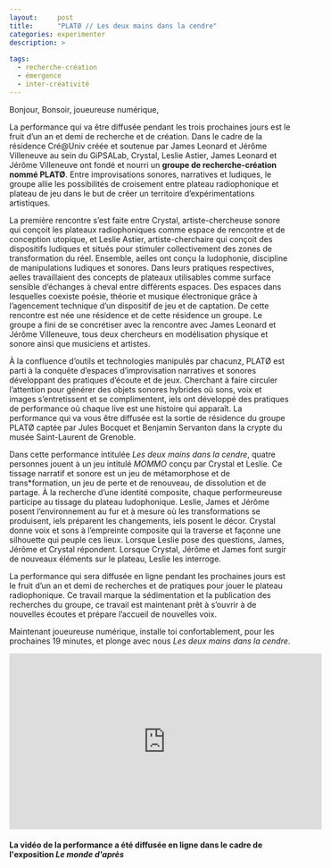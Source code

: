 ```yaml
---
layout:     post
title:      "PLATØ // Les deux mains dans la cendre"
categories: experimenter
description: >
  
tags:
  - recherche-création
  - émergence
  - inter-créativité
---
```


Bonjour, Bonsoir, joueureuse numérique, 

La performance qui va être diffusée pendant les trois prochaines jours est le fruit d’un an et demi de recherche et de création. Dans le cadre de la résidence Cré@Univ créée et soutenue par James Leonard et Jérôme Villeneuve au sein du GiPSALab, Crystal, Leslie Astier, James Leonard et Jérôme Villeneuve ont fondé et nourri un **groupe de recherche-création nommé PLATØ**. Entre improvisations sonores, narratives et ludiques, le groupe allie les possibilités de croisement entre plateau radiophonique et plateau de jeu dans le but de créer un territoire d’expérimentations artistiques. 

La première rencontre s’est faite entre Crystal, artiste-chercheuse sonore qui conçoit les plateaux radiophoniques comme espace de rencontre et de conception utopique, et Leslie Astier, artiste-cherchaire qui conçoit des dispositifs ludiques et situés pour stimuler collectivement des zones de transformation du réel. Ensemble, aelles ont conçu la ludophonie, discipline de manipulations ludiques et sonores. Dans leurs pratiques respectives, aelles travaillaient des concepts de plateaux utilisables comme surface sensible d’échanges à cheval entre différents espaces. Des espaces dans lesquelles coexiste poésie, théorie et musique électronique grâce à l’agencement technique d’un dispositif de jeu et de captation. De cette rencontre est née une résidence et de cette résidence un groupe. Le groupe a fini de se concrétiser avec la rencontre avec James Leonard et Jérôme Villeneuve, tous deux chercheurs en modélisation physique et sonore ainsi que musiciens et artistes. 

À la confluence d’outils et technologies manipulés par chacunz, PLATØ est parti à la conquête d’espaces d’improvisation narratives et sonores développant des pratiques d’écoute et de jeux. Cherchant à faire circuler l’attention pour générer des objets sonores hybrides où sons, voix et images s’entretissent et se complimentent, iels ont développé des pratiques de performance où chaque live est une histoire qui apparaît. La performance qui va vous être diffusée est la sortie de résidence du groupe PLATØ captée par Jules Bocquet et Benjamin Servanton dans la crypte du musée Saint-Laurent de Grenoble. 

Dans cette performance intitulée *Les deux mains dans la cendre*, quatre personnes jouent à un jeu intitulé *MOMMO* conçu par Crystal et Leslie. Ce tissage narratif et sonore est un jeu de métamorphose et de trans*formation, un jeu de perte et de renouveau, de dissolution et de partage. 
À la recherche d’une identité composite, chaque performeureuse participe au tissage du plateau ludophonique. Leslie, James et Jérôme posent l’environnement au fur et à mesure où les transformations se produisent, iels préparent les changements, iels posent le décor. Crystal donne voix et sons à l’empreinte composite qui la traverse et façonne une silhouette qui peuple ces lieux. Lorsque Leslie pose des questions, James, Jérôme et Crystal répondent. Lorsque Crystal, Jérôme et James font surgir de nouveaux éléments sur le plateau, Leslie les interroge.

La performance qui sera diffusée en ligne pendant les prochaines jours est le fruit d’un an et demi de recherches et de pratiques pour jouer le plateau radiophonique. Ce travail marque la sédimentation et la publication des recherches du groupe, ce travail est maintenant prêt à s’ouvrir à de nouvelles écoutes et prépare l’accueil de nouvelles voix.

Maintenant joueureuse numérique, installe toi confortablement, pour les prochaines 19 minutes, et plonge avec nous *Les deux mains dans la cendre*.



<iframe width="560" height="315" src="https://www.youtube.com/embed/5wAFIdrzUIo" title="YouTube video player" frameborder="0" allow="accelerometer; autoplay; clipboard-write; encrypted-media; gyroscope; picture-in-picture" allowfullscreen></iframe>

#### La vidéo de la performance a été diffusée en ligne dans le cadre de l'exposition *Le monde d'après*





